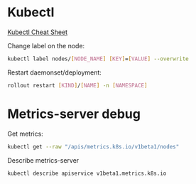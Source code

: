 # Kubectl
[Kubectl Cheat Sheet](https://kubernetes.io/ru/docs/reference/kubectl/cheatsheet/)

Сhange label on the node:
```sh
kubectl label nodes/[NODE_NAME] [KEY]=[VALUE] --overwrite
```
Restart daemonset/deployment:
```sh
rollout restart [KIND]/[NAME] -n [NAMESPACE]
```

# Metrics-server debug
Get metrics:
```sh
kubectl get --raw "/apis/metrics.k8s.io/v1beta1/nodes"
```

Describe metrics-server
```sh
kubectl describe apiservice v1beta1.metrics.k8s.io
```
